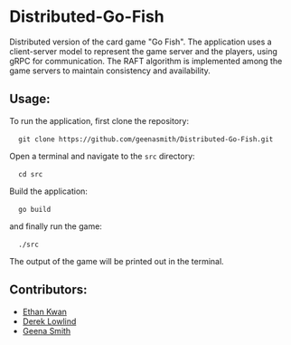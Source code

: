 # Distributed-Go-Fish  
Distributed version of the card game "Go Fish". The application uses a client-server model to represent the game server and the players, using gRPC for communication. The RAFT algorithm is implemented among the game servers to maintain consistency and availability.  
  
## Usage: 
To run the application, first clone the repository: 

    ```git clone https://github.com/geenasmith/Distributed-Go-Fish.git``` 

Open a terminal and navigate to the ```src``` directory: 

    ```cd src``` 
 
Build the application: 

    ```go build``` 
 
and finally run the game: 

    ```./src``` 
 
The output of the game will be printed out in the terminal. 

## Contributors:
- [Ethan Kwan](https://github.com/eetar1)
- [Derek Lowlind](https://github.com/dereklowlind)
- [Geena Smith](https://github.com/geenasmith)
